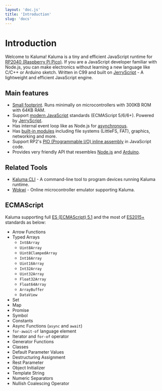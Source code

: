```yaml
---
layout: 'doc.js'
title: 'Introduction'
slug: 'docs'
---
```


# Introduction

Welcome to Kaluma! Kaluma is a tiny and efficient JavaScript runtime for [RP2040 (Raspberry Pi Pico)](https://www.raspberrypi.com/products/raspberry-pi-pico/). If you are a JavaScript developer familiar with Node.js, you can make electronics without learning a new language like C/C++ or Arduino sketch. Written in C99 and built on [JerryScript](https://jerryscript.net/) - A lightweight and efficient JavaScript engine.

## Main features

- <u>Small footprint</u>. Runs minimally on microcontrollers with 300KB ROM with 64KB RAM.
- Support <u>modern JavaScript</u> standards (ECMAScript 5/6/6+). Powered by [JerryScript](https://jerryscript.net/).
- Has internal event loop like as Node.js for <u>asynchronous</u>.
- Has <u>built-in modules</u> including file systems (LittleFS, FAT), graphics, networking and more.
- Support RP2's <u>PIO (Programmable I/O) inline assembly</u> in JavaScript code.
- Provides very friendly API that resembles <u>Node.js</u> and <u>Arduino</u>.

## Related Tools

- [Kaluma CLI](https://github.com/kaluma-project/kaluma-cli) - A command-line tool to program devices running Kaluma runtime.
- [Wokwi](https://wokwi.com/projects/new/kaluma-pi-pico) - Online microcontroller emulator supporting Kaluma.

## ECMAScript

Kaluma supporting full [ES (ECMAScript) 5.1](https://www.ecma-international.org/ecma-262/5.1/) and the most of [ES2015+](http://www.ecma-international.org/ecma-262/6.0/) standards as below:

- Arrow Functions
- Typed Arrays
  - `Int8Array`
  - `Uint8Array`
  - `Uint8ClampedArray`
  - `Int16Array`
  - `Uint16Array`
  - `Int32Array`
  - `Uint32Array`
  - `Float32Array`
  - `Float64Array`
  - `ArrayBuffer`
  - `DataView`
- Set
- Map
- Promise
- Symbol
- Constants
- Async Functions (`async` and `await`)
- `for-await-of` language element
- Iterator and `for-of` operator
- Generator Functions
- Classes
- Default Parameter Values
- Destructuring Assignment&#x20;
- Rest Parameter
- Object Initializer
- Template String
- Numeric Separators
- Nullish Coalescing Operator
